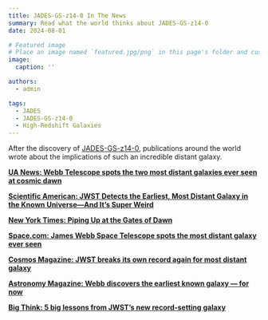 ```yaml
---
title: JADES-GS-z14-0 In The News
summary: Read what the world thinks about JADES-GS-z14-0
date: 2024-08-01

# Featured image
# Place an image named `featured.jpg/png` in this page's folder and customize its options here.
image:
  caption: ''

authors:
  - admin

tags:
  - JADES
  - JADES-GS-z14-0
  - High-Redshift Galaxies
---
```


After the discovery of [JADES-GS-z14-0](https://webbtelescope.org/contents/early-highlights/nasas-james-webb-space-telescope-finds-most-distant-known-galaxy),
publications around the world wrote about the implications of such an incredible distant
galaxy. 

[**UA News: Webb Telescope spots the two most distant galaxies ever seen at cosmic dawn**](https://news.arizona.edu/news/webb-telescope-spots-two-most-distant-galaxies-ever-seen-cosmic-dawn)

[**Scientific American: JWST Detects the Earliest, Most Distant Galaxy in the Known Universe—And It’s Super Weird**](https://www.scientificamerican.com/article/jwst-detects-the-earliest-most-distant-galaxy-in-the-known-universe-and-its/)

[**New York Times: Piping Up at the Gates of Dawn**](https://www.nytimes.com/2024/06/22/science/space/webb-telescope-cosmic-dawn.html)

[**Space.com: James Webb Space Telescope spots the most distant galaxy ever seen**](https://www.space.com/james-webb-space-telescope-two-oldest-most-distant-galaxies)

[**Cosmos Magazine: JWST breaks its own record again for most distant galaxy**](https://cosmosmagazine.com/space/astronomy/jwst-most-distant-galaxy-2024/)

[**Astronomy Magazine: Webb discovers the earliest known galaxy — for now**](https://www.astronomy.com/science/webb-discovers-the-earliest-known-galaxy-for-now/)

[**Big Think: 5 big lessons from JWST’s new record-setting galaxy**](https://bigthink.com/starts-with-a-bang/5-lessons-jwst-record-galaxy/)




